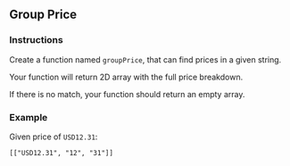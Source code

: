 ## Group Price

### Instructions

Create a function named `groupPrice`, that can find prices in a given string.

Your function will return 2D array with the full price breakdown.

If there is no match, your function should return an empty array.

### Example
Given price of `USD12.31`:
```
[["USD12.31", "12", "31"]]
```
